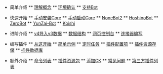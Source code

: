 * 简单介绍
** [理解概念](简单介绍/BaseInfo)
** [环境确认](简单介绍/EnvCheck)
** [支持Bot](简单介绍/AdapterList)

* 快速开始
  ** [手动安装Core](快速开始/InstallCore)
  ** [手动启动Core](快速开始/StartCore)
  ** [NoneBot2](快速开始/NoneBot2)
  ** [HoshinoBot](快速开始/HoshinoBot)
  ** [ZeroBot](https://github.com/RemKeeper/GSUID_Utils_ZeroBot)
  ** [YunZai-Bot](https://gitee.com/xiaoye12123/ws-plugin)
  ** [Koishi](https://github.com/GithubCin/gscore-adapter)

* 进阶介绍
** [v4导入v3数据](进阶介绍/ExportAndImport)
** [数据结构](进阶介绍/DataStruct)
** [网页控制台](进阶介绍/WebConsole)
** [连接器编写](https://docs.gbots.work/docs/modules/gsuid-core/communication/)

* 编写插件
** [从这开始](编写插件/Start)
** [简单示例](编写插件/Simple)
** [定时任务](编写插件/Scheduler)
** [插件配置项](编写插件/PluginsConfig)
** [插件资源存储](编写插件/GetDataPath)
** [插件数据库](编写插件/PluginsDataBase)

* 额外介绍
** [命令列表](额外介绍/CommandList)
** [插件资源包](额外介绍/ResourceDownload)
** [添加CK](额外介绍/AddCK)
** [常见问题](额外介绍/FAQ)
** [第三方插件列表](额外介绍/PluginsList)

